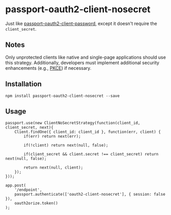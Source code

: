 # passport-oauth2-client-nosecret

Just like [passport-oauth2-client-password](https://github.com/jaredhanson/passport-oauth2-client-password), except it doesn't require the `client_secret`.

## Notes

Only unprotected clients like native and single-page applications should use this strategy. Additionally, developers must implement additional security enhancements (e.g., [PKCE](https://tools.ietf.org/html/rfc7636)) if necessary.

## Installation

```
npm install passport-oauth2-client-nosecret --save
```

## Usage

```
passport.use(new ClientNoSecretStrategy(function(client_id, client_secret, next){
    Client.findOne({ client_id: client_id }, function(err, client) {
        if(err) return next(err);
        
        if(!client) return next(null, false);
        
        if(client_secret && client.secret !== client_secret) return next(null, false);

        return next(null, client);
    });
}));

app.post(
    '/endpoint',
    passport.authenticate(['oauth2-client-nosecret'], { session: false }),
    oauth2orize.token()
);
```